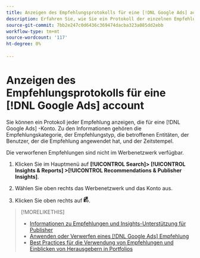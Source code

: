 ```yaml
---
title: Anzeigen des Empfehlungsprotokolls für eine [!DNL Google Ads] account
description: Erfahren Sie, wie Sie ein Protokoll der einzelnen Empfehlungen anzeigen, die für eine [!DNL Google Ads] -Konto.
source-git-commit: 7bb2e247c0d6436c369474dacba323a085dd2ebb
workflow-type: tm+mt
source-wordcount: '117'
ht-degree: 0%

---
```


# Anzeigen des Empfehlungsprotokolls für eine [!DNL Google Ads] account

Sie können ein Protokoll jeder Empfehlung anzeigen, die für eine [!DNL Google Ads] -Konto. Zu den Informationen gehören die Empfehlungskategorie, der Empfehlungstyp, die betroffenen Entitäten, der Benutzer, der die Empfehlung angewendet hat, und der Zeitstempel.

Die verworfenen Empfehlungen sind nicht im Werbenetzwerk verfügbar.

1. Klicken Sie im Hauptmenü auf **[!UICONTROL Search]> [!UICONTROL Insights & Reports] >[!UICONTROL Recommendations & Publisher Insights]**.

1. Wählen Sie oben rechts das Werbenetzwerk und das Konto aus.

1. Klicken Sie oben rechts auf ![Empfehlungsprotokolle](/help/search-social-commerce/assets/recommendations-log-view.png "Empfehlungsprotokolle").

>[!MORELIKETHIS]
>
>* [Informationen zu Empfehlungen und Insights-Unterstützung für Publisher](recommendation-support.md)
>* [Anwenden oder Verwerfen eines [!DNL Google Ads] Empfehlung](google-recommendation-apply-dismiss.md)
>* [Best Practices für die Verwendung von Empfehlungen und Einblicken von Herausgebern in Portfolios](recommendation-best-practices.md)

